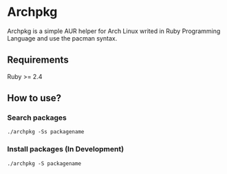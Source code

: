 # Archpkg
Archpkg is a simple AUR helper for Arch Linux writed in Ruby Programming Language and use the pacman syntax.

## Requirements
Ruby >= 2.4

## How to use?

### Search packages
`./archpkg -Ss packagename`

### Install packages (In Development)
`./archpkg -S packagename`